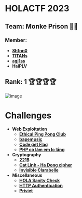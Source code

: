 # HOLACTF 2023

## Team: Monke Prison 🐒🐒 ##

### Member: ###
* **[Sh1nn0](https://github.com/Katsumi1012)**
* **[TITANs](https://github.com/TITANs1506)**
* **[agj1ss](https://github.com/agj1ss)**
* **HaiPLV**

## Rank: 1 🏆🏆🏆🏆 ##

![image](https://github.com/Katsumi1012/CTF/assets/90083485/861ccb0b-621a-4d5b-8162-e737193503eb)

# Challenges

* **Web Exploitation**
  * **[Ethical Ping Pong Club](Web/Code%20get%20Flag.md)**
  * **[bapemusic](Web/bapemusic.md)**
  * **[Code get Flag](Web/Code%20get%20Flag.md)**
  * **[PHP có làm em lo lắng](Web/PHP%20có%20làm%20em%20lo%20lắng.md)**
* **Cryptography**
  * **[221B](Cryptography/221B.md)**
  * **[Cat Linh - Ha Dong cipher](Cryptography/Cat%20Linh%20-%20Ha%20Dong%20cipher.md)**
  * **[Invisible Clarabelle](Cryptography/Invisible%20Clarabelle.md)**
* **Miscellaneous**
  * **[HOLA Sanity Check](Miscellaneous/HOLA%20Sanity%20Check.md)**
  * **[HTTP Authentication](Miscellaneous/HTTP%20Authentication.md)**
  * **[Priviet](Miscellaneous/Priviet.md)**
